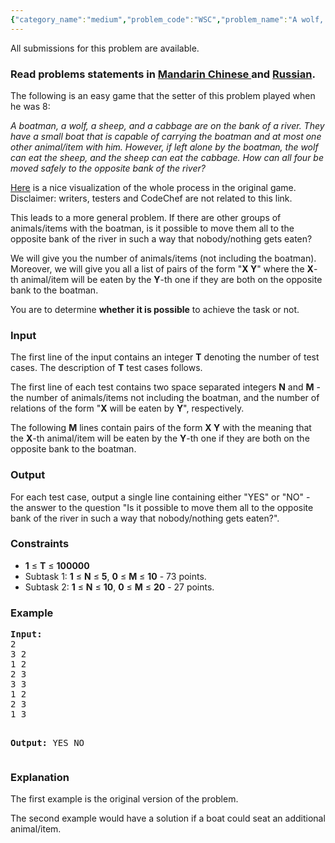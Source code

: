 ```yaml
---
{"category_name":"medium","problem_code":"WSC","problem_name":"A wolf, a sheep and cabbage","languages_supported":{"0":"ADA","1":"ASM","2":"BASH","3":"BF","4":"C","5":"C99 strict","6":"CAML","7":"CLOJ","8":"CLPS","9":"CPP 4.3.2","10":"CPP 4.9.2","11":"CPP14","12":"CS2","13":"D","14":"ERL","15":"FORT","16":"FS","17":"GO","18":"HASK","19":"ICK","20":"ICON","21":"JAVA","22":"JS","23":"LISP clisp","24":"LISP sbcl","25":"LUA","26":"NEM","27":"NICE","28":"NODEJS","29":"PAS fpc","30":"PAS gpc","31":"PERL","32":"PERL6","33":"PHP","34":"PIKE","35":"PRLG","36":"PYTH","37":"PYTH 3.4","38":"RUBY","39":"SCALA","40":"SCM guile","41":"SCM qobi","42":"ST","43":"TCL","44":"TEXT","45":"WSPC"},"max_timelimit":1,"source_sizelimit":50000,"problem_author":"xcwgf666","problem_tester":"white_king","date_added":"10-08-2014","tags":{"0":"cakewalk","1":"construction","2":"language","3":"ltime18","4":"programming","5":"xcwgf666"},"editorial_url":"http://discuss.codechef.com/problems/WSC","time":{"view_start_date":1417336200,"submit_start_date":1417336200,"visible_start_date":1417336200,"end_date":1735669800},"layout":"problem"}
---
```

<span class="solution-visible-txt">All submissions for this problem are available.</span><h3> Read problems statements in <a target="_blank" href="http://www.codechef.com/download/translated/LTIME18/mandarin/WSC.pdf">Mandarin Chinese </a> and <a target="_blank" href="http://www.codechef.com/download/translated/LTIME18/russian/WSC.pdf">Russian</a>.</h3>
<p>The following is an easy game that the setter of this problem played when he was 8:</p>
<p><i>A boatman, a wolf, a sheep, and a cabbage are on the bank of a river. They have a small boat that is capable of carrying the boatman and at most one other animal/item with him. However, if left alone by the boatman, the wolf can eat the sheep, and the sheep can eat the cabbage. How can all four be moved safely to the opposite bank of the river?</i></p>
<p><a href="http://coolmath-games.com/Logic-wolfsheepcabbage/index.html">Here</a> is a nice visualization of the whole process in the original game. Disclaimer: writers, testers and CodeChef are not related to this link.</p>
<p>This leads to a more general problem. If there are other groups of animals/items with the boatman, is it possible to move them all to the opposite bank of the river in such a way that nobody/nothing gets eaten?</p>
<p>We will give you the number of animals/items (not including the boatman). Moreover, we will give you all a list of pairs of the form "<b>X Y</b>" where the <b>X</b>-th animal/item will be eaten by the <b>Y</b>-th one if they are both on the opposite bank to the boatman.</p>
<p>You are to determine <b>whether it is possible</b> to achieve the task or not.</p>
<h3>Input</h3>
<p>The first line of the input contains an integer <b>T</b> denoting the number of test cases. The description of <b>T</b> test cases follows.
</p>
<p>The first line of each test contains two space separated integers <b>N</b> and <b>M</b> - the number of animals/items not including the boatman, and the number of relations of the form "<b>X</b> will be eaten by <b>Y</b>", respectively.</p>
<p>The following <b>M</b> lines contain pairs of the form <b>X Y</b> with the meaning that the <b>X</b>-th animal/item will be eaten by the <b>Y</b>-th one if they are both on the opposite bank to the boatman.</p>
<h3>Output</h3>
<p>For each test case, output a single line containing either "YES" or "NO" - the answer to the question "Is it possible to move them all to the opposite bank of the river in such a way that nobody/nothing gets eaten?".</p>
<h3>Constraints</h3>
<ul>
<li><b>1</b> ≤ <b>T</b> ≤ <b>100000</b></li>
<li>Subtask 1: <b>1</b> ≤ <b>N</b> ≤ <b>5</b>,  <b>0</b> ≤ <b>M</b> ≤ <b>10</b> - 73 points.</li>
<li>Subtask 2: <b>1</b> ≤ <b>N</b> ≤ <b>10</b>,  <b>0</b> ≤ <b>M</b> ≤ <b>20</b> - 27 points.</li>
</ul>

<h3>Example</h3>
<pre><b>Input:</b>
2
3 2
1 2
2 3
3 3
1 2
2 3
1 3

<b>Output:</b>
YES
NO
</pre>
<h3>Explanation</h3>
<p>The first example is the original version of the problem.</p>
<p>The second example would have a solution if a boat could seat an additional animal/item.</p>
